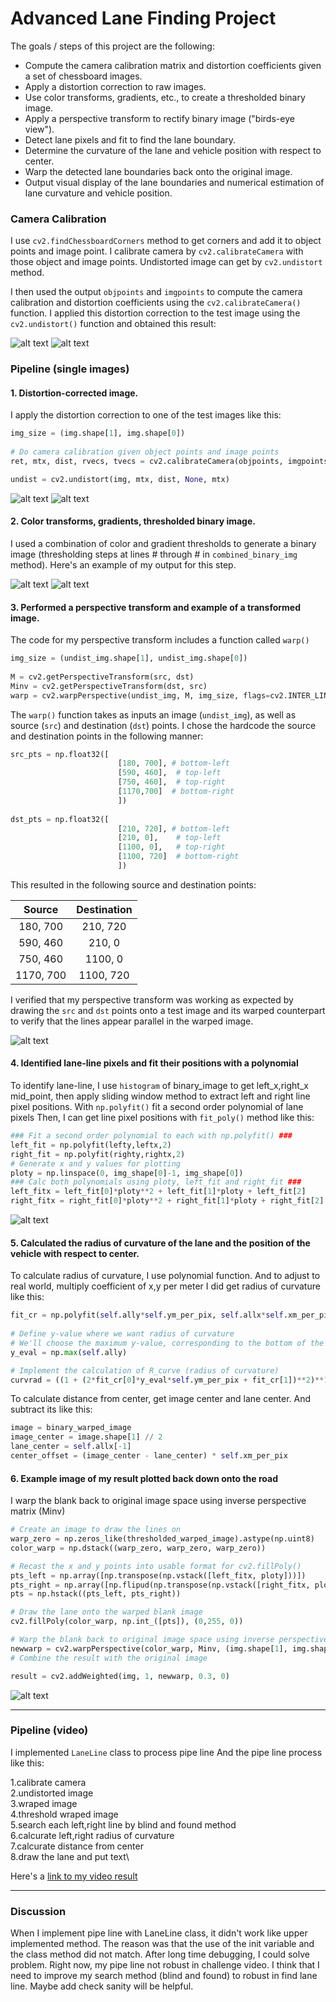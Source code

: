 # Advanced Lane Finding Project

The goals / steps of this project are the following:

* Compute the camera calibration matrix and distortion coefficients given a set of chessboard images.
* Apply a distortion correction to raw images.
* Use color transforms, gradients, etc., to create a thresholded binary image.
* Apply a perspective transform to rectify binary image ("birds-eye view").
* Detect lane pixels and fit to find the lane boundary.
* Determine the curvature of the lane and vehicle position with respect to center.
* Warp the detected lane boundaries back onto the original image.
* Output visual display of the lane boundaries and numerical estimation of lane curvature and vehicle position.

[//]: # "Image References"

[image_org]: ./camera_cal/calibration2.jpg "Original"
[image_cal]: ./output_images/calibration2.jpg "Calibrated"
[image0]: ./test_images/test1.jpg  "Original"
[image1]: ./output_images/undistorted_test1.jpg "Undistorted"
[image2]: ./output_images/thresholed_binary_test1.jpg "Thresholed binary"
[image3]: ./output_images/birdseye_test1.jpg "Birds-eye View"
[image4]: ./output_images/fit_polynomial_sliding_window_test1.jpg "Fit Polynomial"
[image5]: ./output_images/laneline_weighted_test1.jpg "Output"
[video1]: ./project_video.mp4 "Video"

### Camera Calibration

I use  `cv2.findChessboardCorners` method to get corners and add it to object points and image point. I calibrate camera by  `cv2.calibrateCamera` with those object and image points.
Undistorted image can get by  `cv2.undistort` method.

I then used the output `objpoints` and `imgpoints` to compute the camera calibration and distortion coefficients using the `cv2.calibrateCamera()` function.  I applied this distortion correction to the test image using the `cv2.undistort()` function and obtained this result: 

![alt text][image_org]    ![alt text][image_cal]

### Pipeline (single images)

#### 1. Distortion-corrected image.

I apply the distortion correction to one of the test images like this:

```python
img_size = (img.shape[1], img.shape[0])
    
# Do camera calibration given object points and image points
ret, mtx, dist, rvecs, tvecs = cv2.calibrateCamera(objpoints, imgpoints, img_size,None,None)

undist = cv2.undistort(img, mtx, dist, None, mtx)
```

![alt text][image0]    ![alt text][image1]

#### 2. Color transforms, gradients,  thresholded binary image.

I used a combination of color and gradient thresholds to generate a binary image (thresholding steps at lines # through # in `combined_binary_img` method).  Here's an example of my output for this step.

![alt text][image0]    ![alt text][image2]

#### 3. Performed a perspective transform and example of a transformed image.

The code for my perspective transform includes a function called `warp()`

```python
img_size = (undist_img.shape[1], undist_img.shape[0])   
    
M = cv2.getPerspectiveTransform(src, dst) 
Minv = cv2.getPerspectiveTransform(dst, src)
warp = cv2.warpPerspective(undist_img, M, img_size, flags=cv2.INTER_LINEAR)
```

The `warp()` function takes as inputs an image (`undist_img`), as well as source (`src`) and destination (`dst`) points.  I chose the hardcode the source and destination points in the following manner:

```python
src_pts = np.float32([
                        [180, 700], # bottom-left 
                        [590, 460],  # top-left
                        [750, 460],  # top-right
                        [1170,700]  # bottom-right                        
                        ])
    
dst_pts = np.float32([
                        [210, 720], # bottom-left 
                        [210, 0],    # top-left
                        [1100, 0],   # top-right
                        [1100, 720]  # bottom-right                        
                        ])
```

This resulted in the following source and destination points:

|  Source   | Destination |
| :-------: | :---------: |
| 180, 700  |  210, 720   |
| 590, 460  |   210, 0    |
| 750, 460  |   1100, 0   |
| 1170, 700 |  1100, 720  |

I verified that my perspective transform was working as expected by drawing the `src` and `dst` points onto a test image and its warped counterpart to verify that the lines appear parallel in the warped image.

![alt text][image3]

#### 4. Identified lane-line pixels and fit their positions with a polynomial

To identify lane-line, I use `histogram` of binary_image to get left_x,right_x mid_point, then apply sliding window method to extract left and right line pixel positions.
With `np.polyfit()` fit a second order polynomial of lane pixels
Then, I can get line pixel positions with `fit_poly()` method like this:

```python
### Fit a second order polynomial to each with np.polyfit() ###
left_fit = np.polyfit(lefty,leftx,2)
right_fit = np.polyfit(righty,rightx,2)
# Generate x and y values for plotting
ploty = np.linspace(0, img_shape[0]-1, img_shape[0])
### Calc both polynomials using ploty, left_fit and right_fit ###
left_fitx = left_fit[0]*ploty**2 + left_fit[1]*ploty + left_fit[2]
right_fitx = right_fit[0]*ploty**2 + right_fit[1]*ploty + right_fit[2]
```
![alt text][image4]

#### 5. Calculated the radius of curvature of the lane and the position of the vehicle with respect to center.

To calculate radius of curvature, I use polynomial function.
And to adjust to real world, multiply coefficient of x,y per meter
I did get radius of curvature like this:

```python
fit_cr = np.polyfit(self.ally*self.ym_per_pix, self.allx*self.xm_per_pix, 2)
        
# Define y-value where we want radius of curvature
# We'll choose the maximum y-value, corresponding to the bottom of the image
y_eval = np.max(self.ally)

# Implement the calculation of R_curve (radius of curvature) 
curvrad = ((1 + (2*fit_cr[0]*y_eval*self.ym_per_pix + fit_cr[1])**2)**1.5) / np.absolute(2*fit_cr[0])
```
To calculate distance from center, get image center and lane center.
And subtract its like this:

```python
image = binary_warped_image    
image_center = image.shape[1] // 2
lane_center = self.allx[-1]
center_offset = (image_center - lane_center) * self.xm_per_pix
```

#### 6. Example image of my result plotted back down onto the road 

I warp the blank back to original image space using inverse perspective matrix (Minv)

```python
# Create an image to draw the lines on
warp_zero = np.zeros_like(thresholded_warped_image).astype(np.uint8)        
color_warp = np.dstack((warp_zero, warp_zero, warp_zero))       

# Recast the x and y points into usable format for cv2.fillPoly()
pts_left = np.array([np.transpose(np.vstack([left_fitx, ploty]))])
pts_right = np.array([np.flipud(np.transpose(np.vstack([right_fitx, ploty])))])
pts = np.hstack((pts_left, pts_right))

# Draw the lane onto the warped blank image
cv2.fillPoly(color_warp, np.int_([pts]), (0,255, 0))

# Warp the blank back to original image space using inverse perspective matrix (Minv)
newwarp = cv2.warpPerspective(color_warp, Minv, (img.shape[1], img.shape[0])) 
# Combine the result with the original image

result = cv2.addWeighted(img, 1, newwarp, 0.3, 0)
```

![alt text][image5]

---

### Pipeline (video)

I implemented `LaneLine` class to process pipe line
And the pipe line process like this:

  1.calibrate camera\
  2.undistorted image\
  3.wraped image\
  4.threshold wraped image\
  5.search each left,right line by blind and found method\
  6.calcurate left,right radius of curvature\
  7.calcurate distance from center\
  8.draw the lane and put text\

Here's a [link to my video result](./project_video_output.mp4)

---

### Discussion

When I implement pipe line with LaneLine class, it didn't  work like upper implemented method.
The reason was that the use of the init variable and the class method did not match.
After long time debugging, I could solve problem.
Right now, my pipe line not robust in challenge video.
I think that I need to improve my search method (blind and found) to robust in find lane line.
Maybe add check sanity will be helpful.

